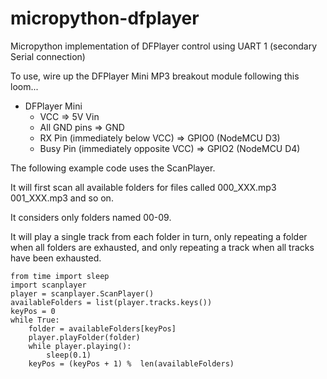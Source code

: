 # micropython-dfplayer

Micropython implementation of DFPlayer control using UART 1 (secondary Serial connection)

To use, wire up the DFPlayer Mini MP3 breakout module following this loom...

* DFPlayer Mini
    * VCC           => 5V Vin
    * All GND pins  => GND
    * RX Pin (immediately below VCC)      => GPIO0 (NodeMCU D3)
    * Busy Pin (immediately opposite VCC) => GPIO2 (NodeMCU D4)

The following example code uses the ScanPlayer. 

It will first scan all available folders for files called 000_XXX.mp3 001_XXX.mp3 and so on.

It considers only folders named 00-09.

It will play a single track from each folder in turn, only repeating a folder 
when all folders are exhausted, and only repeating a track when all tracks have been exhausted. 

```
from time import sleep
import scanplayer
player = scanplayer.ScanPlayer()
availableFolders = list(player.tracks.keys())
keyPos = 0
while True:
    folder = availableFolders[keyPos]
    player.playFolder(folder)
    while player.playing():
        sleep(0.1)
    keyPos = (keyPos + 1) %  len(availableFolders)
```